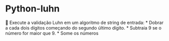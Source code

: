 # Python-luhn
:cactus: Execute a validação Luhn em um algoritmo de string de entrada: * Dobrar a cada dois dígitos começando do segundo último dígito. * Subtraia 9 se o número for maior que 9. * Some os números
